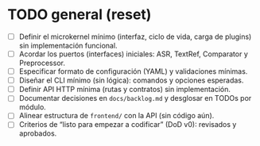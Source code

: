 # TODO general (reset)

- [ ] Definir el microkernel mínimo (interfaz, ciclo de vida, carga de plugins) sin implementación funcional.
- [ ] Acordar los puertos (interfaces) iniciales: ASR, TextRef, Comparator y Preprocessor.
- [ ] Especificar formato de configuración (YAML) y validaciones mínimas.
- [ ] Diseñar el CLI mínimo (sin lógica): comandos y opciones esperadas.
- [ ] Definir API HTTP mínima (rutas y contratos) sin implementación.
- [ ] Documentar decisiones en `docs/backlog.md` y desglosar en TODOs por módulo.
- [ ] Alinear estructura de `frontend/` con la API (sin código aún).
- [ ] Criterios de “listo para empezar a codificar” (DoD v0): revisados y aprobados.
